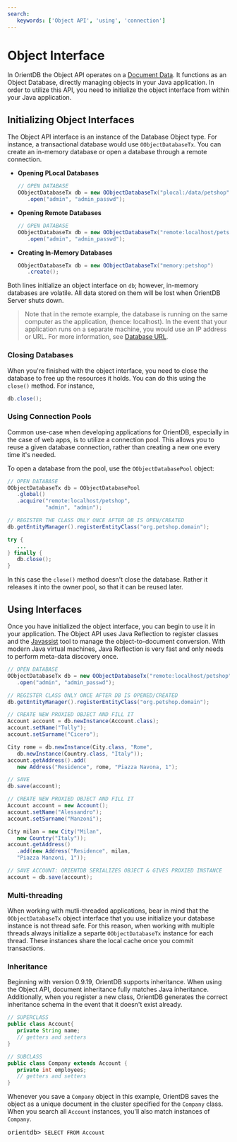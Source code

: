 ```yaml
---
search:
   keywords: ['Object API', 'using', 'connection']
---
```


# Object Interface

In OrientDB the Object API operates on a [Document Data](Document-Database.md).  It functions as an Object Database, directly managing objects in your Java application.  In order to utilize this API, you need to initialize the object interface from within your Java application.

## Initializing Object Interfaces

The Object API interface is an instance of the Database Object type.  For instance, a transactional database would use `OObjectDatabaseTx`.  You can create an in-memory database or open a database through a remote connection.


- **Opening PLocal Databases**

  ```java
  // OPEN DATABASE
  OObjectDatabaseTx db = new OObjectDatabaseTx("plocal:/data/petshop")
     .open("admin", "admin_passwd");
  ```

- **Opening Remote Databases**

  ```java
  // OPEN DATABASE
  OObjectDatabaseTx db = new OObjectDatabaseTx("remote:localhost/petshop)
     .open("admin", "admin_passwd");
  ```

- **Creating In-Memory Databases**

  ```java
  OObjectDatabaseTx db = new OObjectDatabaseTx("memory:petshop")
     .create();
  ```

Both lines initialize an object interface on `db`; however, in-memory databases are volatile.  All data stored on them will be lost when OrientDB Server shuts down.

>Note that in the remote example, the database is running on the same computer as the application, (hence: localhost).  In the event that your application runs on a separate machine, you would use an IP address or URL.  For more information, see [Database URL](../Concepts.md#database-url).

### Closing Databases

When you're finished with the object interface, you need to close the database to free up the resources it holds.  You can do this using the `close()` method.  For instance,

```java
db.close();
```

### Using Connection Pools

Common use-case when developing applications for OrientDB, especially in the case of web apps, is to utilize a connection pool.  This allows you to reuse a given database connection, rather than creating a new one every time it's needed.

To open a database from the pool, use the `OObjectDatabasePool` object:

```java
// OPEN DATABASE
OObjectDatabaseTx db = OObjectDatabasePool
   .global()
   .acquire("remote:localhost/petshop",
            "admin", "admin");

// REGISTER THE CLASS ONLY ONCE AFTER DB IS OPEN/CREATED
db.getEntityManager().registerEntityClass("org.petshop.domain");

try {
   ...
} finally {
   db.close();
}
```

In this case the `close()` method doesn't close the database.  Rather it releases it into the owner pool, so that it can be reused later.



## Using Interfaces

Once you have initialized the object interface, you can begin to use it in your application.  The Object API uses Java Reflection to register classes and the [Javassist](http://www.jboss.org/javassist) tool to manage the object-to-document conversion.  With modern Java virtual machines, Java Reflection is very fast and only needs to perform meta-data discovery once.

```java
// OPEN DATABASE
OObjectDatabaseTx db = new OObjectDatabaseTx("remote:localhost/petshop")
   .open("admin", "admin_passwd");

// REGISTER CLASS ONLY ONCE AFTER DB IS OPENED/CREATED
db.getEntityManager().registerEntityClass("org.petshop.domain");

// CREATE NEW PROXIED OBJECT AND FILL IT
Account account = db.newInstance(Account.class);
account.setName("Tully");
account.setSurname("Cicero");

City rome = db.newInstance(City.class, "Rome",
   db.newInstance(Country.class, "Italy"));
account.getAddress().add(
   new Address("Residence", rome, "Piazza Navona, 1");

// SAVE
db.save(account);

// CREATE NEW PROXIED OBJECT AND FILL IT
Account account = new Account();
account.setName("Alessandro");
account.setSurname("Manzoni");

City milan = new City("Milan",
   new Country("Italy"));
account.getAddress()
   .add(new Address("Residence", milan,
   "Piazza Manzoni, 1"));

// SAVE ACCOUNT: ORIENTDB SERIALIZES OBJECT & GIVES PROXIED INSTANCE
account = db.save(account);
```

### Multi-threading

When working with mutli-threaded applications, bear in mind that the `OObjectDatabaseTx` object interface that you use initialize your database instance is not thread safe.  For this reason, when working with multiple threads always initialize a separte `OObjectDatabaseTx` instance for each thread.  These instances share the local cache once you commit transactions.


### Inheritance

Beginning with version 0.9.19, OrientDB supports inheritance.  When using the Object API, document inheritance fully matches Java inheritance.  Additionally, when you register a new class, OrientDB generates the correct inheritance schema in the event that it doesn't exist already.

```java
// SUPERCLASS
public class Account{
   private String name;
   // getters and setters
}

// SUBCLASS
public class Company extends Account {
   private int employees;
   // getters and setters
}
```

Whenever you save a `Company` object in this example, OrientDB saves the object as a unique document in the cluster specified for the `Company` class.  When you search all `Account` instances, you'll also match instances of `Company`.

<pre>
orientdb> <code class="lang-sql userinput">SELECT FROM Account</code>
</pre>
